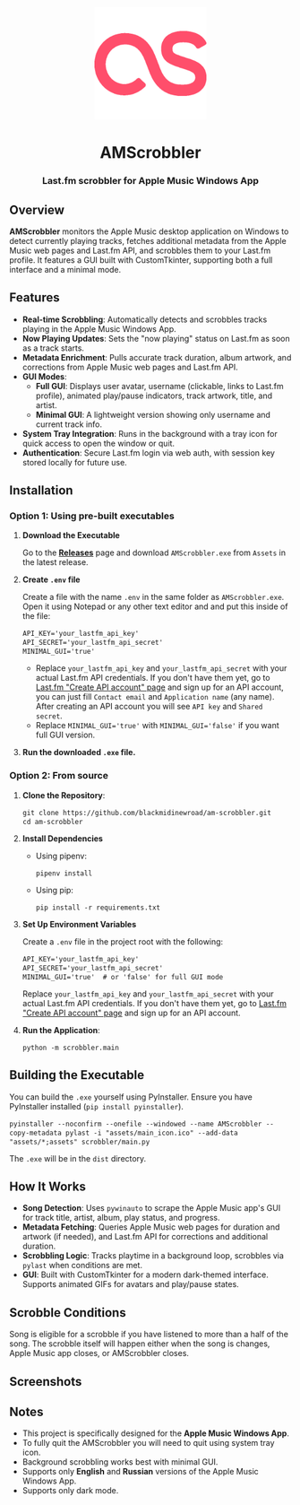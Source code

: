 <style>h1 { border-bottom: 0; } </style>
<div align="center">
  <img src="assets/main_icon.png" alt="AMScrobbler logo" width="200"/>
</div>
<h1 align="center">AMScrobbler</h1>
<h3 align="center">Last.fm scrobbler for Apple Music Windows App</h3>


## Overview
**AMScrobbler** monitors the Apple Music desktop application on Windows to detect currently playing tracks, fetches additional metadata from the Apple Music web pages and Last.fm API, and scrobbles them to your Last.fm profile. It features a GUI built with CustomTkinter, supporting both a full interface and a minimal mode.


## Features
- **Real-time Scrobbling**: Automatically detects and scrobbles tracks playing in the Apple Music Windows App.
- **Now Playing Updates**: Sets the "now playing" status on Last.fm as soon as a track starts.
- **Metadata Enrichment**: Pulls accurate track duration, album artwork, and corrections from Apple Music web pages and Last.fm API.
- **GUI Modes**:
  - **Full GUI**: Displays user avatar, username (clickable, links to Last.fm profile), animated play/pause indicators, track artwork, title, and artist.
  - **Minimal GUI**: A lightweight version showing only username and current track info.
- **System Tray Integration**: Runs in the background with a tray icon for quick access to open the window or quit.
- **Authentication**: Secure Last.fm login via web auth, with session key stored locally for future use.


## Installation
### Option 1: Using pre-built executables
1. **Download the Executable**

    Go to the [**Releases**](https://github.com/blackmidinewroad/am-scrobbler/releases) page and download `AMScrobbler.exe` from `Assets` in the latest release.

2. **Create `.env` file**

    Create a file with the name `.env` in the same folder as `AMScrobbler.exe`. Open it using Notepad or any other text editor and and put this inside of the file:
    ```env
    API_KEY='your_lastfm_api_key'
    API_SECRET='your_lastfm_api_secret'
    MINIMAL_GUI='true'
    ```
  
    - Replace `your_lastfm_api_key` and `your_lastfm_api_secret` with your actual Last.fm API credentials. If you don't have them yet, go to [Last.fm "Create API account" page](https://www.last.fm/api/account/create) and sign up for an API account, you can just fill `Contact email` and `Application name` (any name). After creating an API account you will see `API key` and `Shared secret`.
    - Replace `MINIMAL_GUI='true'` with `MINIMAL_GUI='false'` if you want full GUI version.

3. **Run the downloaded `.exe` file.**
  

### Option 2: From source
1. **Clone the Repository**:
    ```shell
    git clone https://github.com/blackmidinewroad/am-scrobbler.git
    cd am-scrobbler
    ```

2. **Install Dependencies**
    - Using pipenv:
      
        ```shell
        pipenv install
        ```
     - Using pip:

        ```shell
        pip install -r requirements.txt
        ```

3. **Set Up Environment Variables**

    Create a `.env` file in the project root with the following:
    ```env
    API_KEY='your_lastfm_api_key'
    API_SECRET='your_lastfm_api_secret'
    MINIMAL_GUI='true'  # or 'false' for full GUI mode
    ```

    Replace `your_lastfm_api_key` and `your_lastfm_api_secret` with your actual Last.fm API credentials. If you don't have them yet, go to [Last.fm "Create API account" page](https://www.last.fm/api/account/create) and sign up for an API account.

4. **Run the Application**:

     ```shell
     python -m scrobbler.main
     ```


## Building the Executable
You can build the `.exe` yourself using PyInstaller. Ensure you have PyInstaller installed (`pip install pyinstaller`).

  ```shell
  pyinstaller --noconfirm --onefile --windowed --name AMScrobbler --copy-metadata pylast -i "assets/main_icon.ico" --add-data "assets/*;assets" scrobbler/main.py
  ```

The `.exe` will be in the `dist` directory.


## How It Works
- **Song Detection**: Uses `pywinauto` to scrape the Apple Music app's GUI for track title, artist, album, play status, and progress.
- **Metadata Fetching**: Queries Apple Music web pages for duration and artwork (if needed), and Last.fm API for corrections and additional duration.
- **Scrobbling Logic**: Tracks playtime in a background loop, scrobbles via `pylast` when conditions are met.
- **GUI**: Built with CustomTkinter for a modern dark-themed interface. Supports animated GIFs for avatars and play/pause states.


## Scrobble Conditions
Song is eligible for a scrobble if you have listened to more than a half of the song. The scrobble itself will happen either when the song is changes, Apple Music app closes, or AMScrobbler closes.


## Screenshots



## Notes
- This project is specifically designed for the **Apple Music Windows App**.
- To fully quit the AMScrobbler you will need to quit using system tray icon.
- Background scrobbling works best with minimal GUI.
- Supports only **English** and **Russian** versions of the Apple Music Windows App.
- Supports only dark mode.